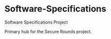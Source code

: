 # Software-Specifications
Software Specifications Project

Primary hub for the Secure Rounds project.

